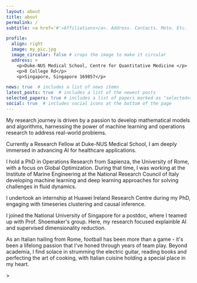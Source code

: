 ```yaml
---
layout: about
title: about
permalink: /
subtitle: <a href='#'>Affiliations</a>. Address. Contacts. Moto. Etc.

profile:
  align: right
  image: my_pic.jpg
  image_circular: false # crops the image to make it circular
  address: >
    <p>Duke-NUS Medical School, Centre for Quantitative Medicine </p>
    <p>8 College Rd</p>
    <p>Singapore, Singapore 169857</p>

news: true  # includes a list of news items
latest_posts: true  # includes a list of the newest posts
selected_papers: true # includes a list of papers marked as "selected={true}"
social: true  # includes social icons at the bottom of the page
---
```

My research journey is driven by a passion to develop  mathematical models and algorithms, harnessing the power of machine learning and operations research to address real-world problems.

Currently a Research Fellow at Duke-NUS Medical School, I am deeply immersed in advancing AI for healthcare applications. 

I hold a PhD in Operations Research from Sapienza, the University of Rome, with a focus on Global Optimization. During that time, I was working at the Institute of Marine Engineering at the National Research Council of Italy developing machine learning and deep learning approaches for solving challenges in fluid dynamics.

I undertook an internship at Huawei Ireland Research Centre during my PhD, engaging with timeseries clustering and causal inference. 

I joined the National University of Singapore for a postdoc, where I teamed up with Prof. Shoemaker's group. Here, my research focused explainble AI and supervised dimensionality reduction.

As an Italian hailing from Rome, football has been more than a game - it's been a lifelong passion that I've honed through years of team play. Beyond academia, I find solace in strumming the electric guitar, reading books and perfecting the art of cooking, with Italian cuisine holding a special place in my heart.

<!--- Write your biography here. Tell the world about yourself. Link to your favorite [subreddit](http://reddit.com). You can put a picture in, too. The code is already in, just name your picture `prof_pic.jpg` and put it in the `img/` folder.

Put your address / P.O. box / other info right below your picture. You can also disable any of these elements by editing `profile` property of the YAML header of your `_pages/about.md`. Edit `_bibliography/papers.bib` and Jekyll will render your [publications page](/al-folio/publications/) automatically.

Link to your social media connections, too. This theme is set up to use [Font Awesome icons](http://fortawesome.github.io/Font-Awesome/) and [Academicons](https://jpswalsh.github.io/academicons/), like the ones below. Add your Facebook, Twitter, LinkedIn, Google Scholar, or just disable all of them. --->>
